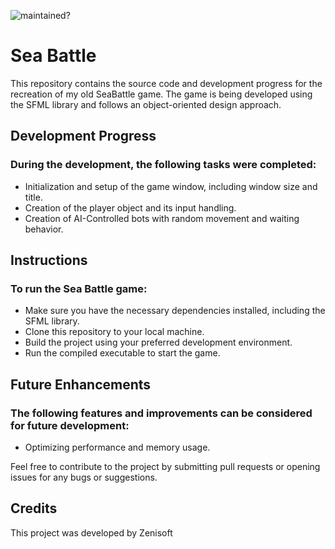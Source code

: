 ![maintained?](https://badgen.net/badge/maintained/no!/red?icon=github)

# Sea Battle
This repository contains the source code and development progress for the recreation of my old SeaBattle game. The game is being developed using the SFML library and follows an object-oriented design approach.

## Development Progress
### During the development, the following tasks were completed:

- Initialization and setup of the game window, including window size and title.
- Creation of the player object and its input handling.
- Creation of AI-Controlled bots with random movement and waiting behavior.

## Instructions
### To run the Sea Battle game:

- Make sure you have the necessary dependencies installed, including the SFML library.
- Clone this repository to your local machine.
- Build the project using your preferred development environment.
- Run the compiled executable to start the game.

## Future Enhancements
### The following features and improvements can be considered for future development:

- Optimizing performance and memory usage.

Feel free to contribute to the project by submitting pull requests or opening issues for any bugs or suggestions.

## Credits
This project was developed by Zenisoft
